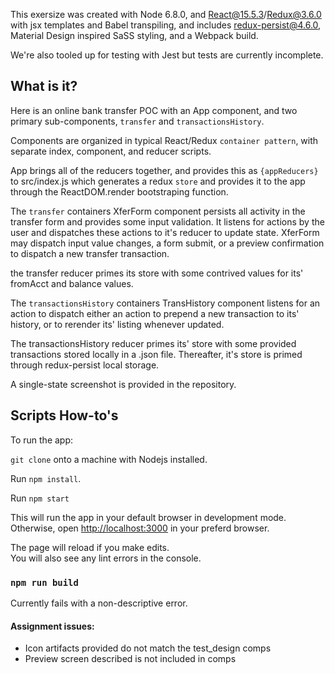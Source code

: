 This exersize was created with Node 6.8.0, and React@15.5.3/Redux@3.6.0 with jsx templates and Babel transpiling, and includes redux-persist@4.6.0, Material Design inspired SaSS styling, and a Webpack build.

We're also tooled up for testing with Jest but tests are currently incomplete.

## What is it?

Here is an online bank transfer POC with an App component, and two primary sub-components, `transfer` and `transactionsHistory`. 

Components are organized in typical React/Redux `container pattern`, with separate index, component, and reducer scripts. 

App brings all of the reducers together, and provides this as `{appReducers}` to src/index.js which generates a redux `store` and provides it to the app through the ReactDOM.render bootstraping function.

The `transfer` containers XferForm component persists all activity in the transfer form and provides some input validation. It listens for actions by the user and dispatches these actions to it's reducer to update state. XferForm may dispatch input value changes, a form submit, or a preview confirmation to dispatch a new transfer transaction.

the transfer reducer primes its store with some contrived values for its' fromAcct and balance values.

The `transactionsHistory` containers TransHistory component listens for an action to dispatch either an action to prepend a new transaction to its' history, or to rerender its' listing whenever updated.

The transactionsHistory reducer primes its' store with some provided transactions stored locally in a .json file. Thereafter, it's store is primed through redux-persist local storage.

A single-state screenshot is provided in the repository.


## Scripts How-to's

To run the app:

 `git clone` onto a machine with Nodejs installed.

Run `npm install`.

Run `npm start`

This will run the app in your default browser in development mode.<br>
Otherwise, open [http://localhost:3000](http://localhost:3000) in your preferd browser.

The page will reload if you make edits.<br>
You will also see any lint errors in the console.

### `npm run build`

Currently fails with a non-descriptive error.

#### Assignment issues:
- Icon artifacts provided do not match the test_design comps
- Preview screen described is not included in comps
